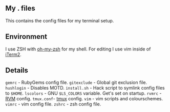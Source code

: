 ## My . files

This contains the config files for my terminal setup.

## Environment

I use ZSH with [oh-my-zsh](https://github.com/robbyrussell/oh-my-zsh) for my shell. For editing I use vim inside of [iTerm2](http://code.google.com/p/iterm2/).

## Details

`gemrc` - RubyGems config file.
`gitexclude` - Global git exclusion file.
`hushlogin` - Disables MOTD.
`install.sh` - Hack script to symlink config files to `$HOME`.
`lscolors` - GNU `$LS_COLORS` variable. Get's set on startup.
`rvmrc` - [RVM](http://rvm.beginrescueend.com/) config.
`tmux.conf`- [tmux](http://tmux.sourceforge.net/) config.
`vim` - vim scripts and colourschemes.
`vimrc` - vim config file.
`zshrc` - zsh config file.
